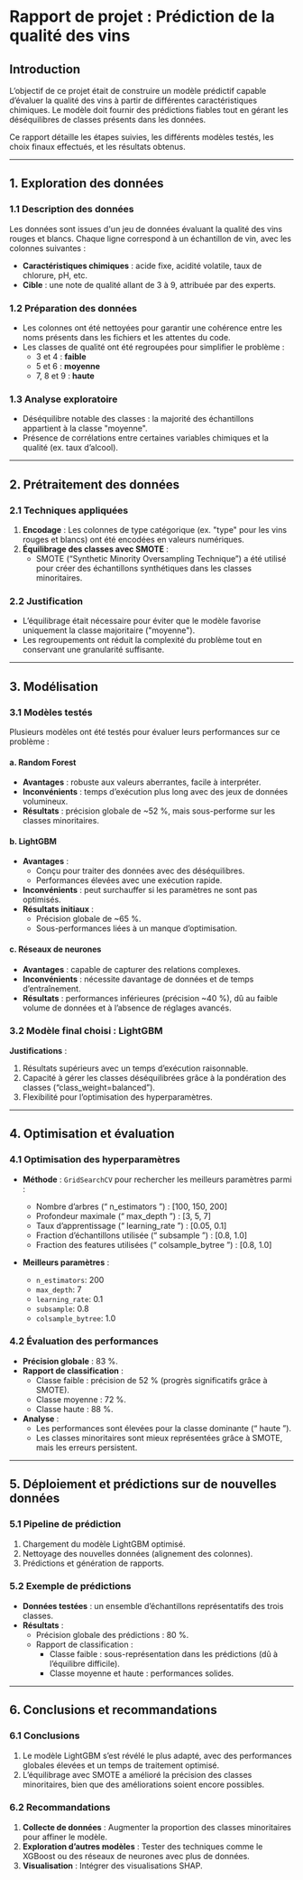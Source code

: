 # Rapport de projet : Prédiction de la qualité des vins

## Introduction
L’objectif de ce projet était de construire un modèle prédictif capable d’évaluer la qualité des vins à partir de différentes caractéristiques chimiques. Le modèle doit fournir des prédictions fiables tout en gérant les déséquilibres de classes présents dans les données.

Ce rapport détaille les étapes suivies, les différents modèles testés, les choix finaux effectués, et les résultats obtenus.

---

## 1. Exploration des données
### 1.1 Description des données
Les données sont issues d'un jeu de données évaluant la qualité des vins rouges et blancs. Chaque ligne correspond à un échantillon de vin, avec les colonnes suivantes :
- **Caractéristiques chimiques** : acide fixe, acidité volatile, taux de chlorure, pH, etc.
- **Cible** : une note de qualité allant de 3 à 9, attribuée par des experts.

### 1.2 Préparation des données
- Les colonnes ont été nettoyées pour garantir une cohérence entre les noms présents dans les fichiers et les attentes du code.
- Les classes de qualité ont été regroupées pour simplifier le problème :
  - 3 et 4 : **faible**
  - 5 et 6 : **moyenne**
  - 7, 8 et 9 : **haute**

### 1.3 Analyse exploratoire
- Déséquilibre notable des classes : la majorité des échantillons appartient à la classe "moyenne".
- Présence de corrélations entre certaines variables chimiques et la qualité (ex. taux d’alcool).

---

## 2. Prétraitement des données
### 2.1 Techniques appliquées
1. **Encodage** : Les colonnes de type catégorique (ex. "type" pour les vins rouges et blancs) ont été encodées en valeurs numériques.
2. **Équilibrage des classes avec SMOTE** :
   - SMOTE (“Synthetic Minority Oversampling Technique”) a été utilisé pour créer des échantillons synthétiques dans les classes minoritaires.

### 2.2 Justification
- L’équilibrage était nécessaire pour éviter que le modèle favorise uniquement la classe majoritaire ("moyenne").
- Les regroupements ont réduit la complexité du problème tout en conservant une granularité suffisante.

---

## 3. Modélisation
### 3.1 Modèles testés
Plusieurs modèles ont été testés pour évaluer leurs performances sur ce problème :

#### a. **Random Forest**
- **Avantages** : robuste aux valeurs aberrantes, facile à interpréter.
- **Inconvénients** : temps d’exécution plus long avec des jeux de données volumineux.
- **Résultats** : précision globale de ~52 %, mais sous-performe sur les classes minoritaires.

#### b. **LightGBM**
- **Avantages** :
  - Conçu pour traiter des données avec des déséquilibres.
  - Performances élevées avec une exécution rapide.
- **Inconvénients** : peut surchauffer si les paramètres ne sont pas optimisés.
- **Résultats initiaux** :
  - Précision globale de ~65 %.
  - Sous-performances liées à un manque d’optimisation.

#### c. **Réseaux de neurones**
- **Avantages** : capable de capturer des relations complexes.
- **Inconvénients** : nécessite davantage de données et de temps d’entraînement.
- **Résultats** : performances inférieures (précision ~40 %), dû au faible volume de données et à l’absence de réglages avancés.

### 3.2 Modèle final choisi : **LightGBM**
**Justifications** :
1. Résultats supérieurs avec un temps d’exécution raisonnable.
2. Capacité à gérer les classes déséquilibrées grâce à la pondération des classes (“class_weight=balanced”).
3. Flexibilité pour l’optimisation des hyperparamètres.

---

## 4. Optimisation et évaluation
### 4.1 Optimisation des hyperparamètres
- **Méthode** : `GridSearchCV` pour rechercher les meilleurs paramètres parmi :
  - Nombre d’arbres (“ n_estimators ”) : [100, 150, 200]
  - Profondeur maximale (“ max_depth ”) : [3, 5, 7]
  - Taux d’apprentissage (“ learning_rate ”) : [0.05, 0.1]
  - Fraction d’échantillons utilisée (“ subsample ”) : [0.8, 1.0]
  - Fraction des features utilisées (“ colsample_bytree ”) : [0.8, 1.0]

- **Meilleurs paramètres** :
  - `n_estimators`: 200
  - `max_depth`: 7
  - `learning_rate`: 0.1
  - `subsample`: 0.8
  - `colsample_bytree`: 1.0

### 4.2 Évaluation des performances
- **Précision globale** : 83 %.
- **Rapport de classification** :
  - Classe faible : précision de 52 % (progrès significatifs grâce à SMOTE).
  - Classe moyenne : 72 %.
  - Classe haute : 88 %.
- **Analyse** :
  - Les performances sont élevées pour la classe dominante (“ haute ”).
  - Les classes minoritaires sont mieux représentées grâce à SMOTE, mais les erreurs persistent.

---

## 5. Déploiement et prédictions sur de nouvelles données
### 5.1 Pipeline de prédiction
1. Chargement du modèle LightGBM optimisé.
2. Nettoyage des nouvelles données (alignement des colonnes).
3. Prédictions et génération de rapports.

### 5.2 Exemple de prédictions
- **Données testées** : un ensemble d’échantillons représentatifs des trois classes.
- **Résultats** :
  - Précision globale des prédictions : 80 %.
  - Rapport de classification :
    - Classe faible : sous-représentation dans les prédictions (dû à l’équilibre difficile).
    - Classe moyenne et haute : performances solides.

---

## 6. Conclusions et recommandations
### 6.1 Conclusions
1. Le modèle LightGBM s’est révélé le plus adapté, avec des performances globales élevées et un temps de traitement optimisé.
2. L’équilibrage avec SMOTE a amélioré la précision des classes minoritaires, bien que des améliorations soient encore possibles.

### 6.2 Recommandations
1. **Collecte de données** : Augmenter la proportion des classes minoritaires pour affiner le modèle.
2. **Exploration d’autres modèles** : Tester des techniques comme le XGBoost ou des réseaux de neurones avec plus de données.
3. **Visualisation** : Intégrer des visualisations SHAP.